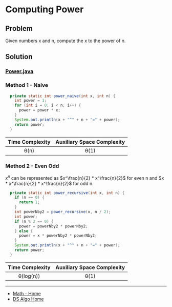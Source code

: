 # Computing Power

## Problem
Given numbers x and n, compute the x to the power of n.

## Solution

### [Power.java](../../src/main/java/com/math/Power.java)

### Method 1 - Naive

```java
  private static int power_naive(int x, int n) {
    int power = 1;
    for (int i = 0; i < n; i++) {
      power = power * x;
    }
    System.out.println(x + "^" + n + "=" + power);
    return power;
  }
```

| Time Complexity | Auxiliary Space Complexity |
|:---------------:|:--------------------------:|
|      θ(n)       |            θ(1)            |

### Method 2 - Even Odd

$x^n$ can be represented as $x^\frac{n}{2} * x^\frac{n}{2}$ for even n and 
$x * x^\frac{n}{2} * x^\frac{n}{2}$ for odd n.

```java
  private static int power_recursive(int x, int n) {
    if (n == 0) {
      return 1;
    }
    int powerNby2 = power_recursive(x, n / 2);
    int power;
    if (n % 2 == 0) {
      power = powerNby2 * powerNby2;
    } else {
      power = x * powerNby2 * powerNby2;
    }
    System.out.println(x + "^" + n + "=" + power);
    return power;
  }
```

| Time Complexity | Auxiliary Space Complexity |
|:---------------:|:--------------------------:|
|   θ(log(n))    |            θ(1)            |

___

* [Math - Home](math.md)
* [DS Algo Home](../../README.md)